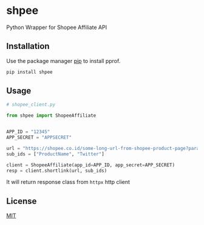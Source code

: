 # shpee

Python Wrapper for Shopee Affiliate API

## Installation

Use the package manager [pip](https://pip.pypa.io/en/stable/) to install pprof.

```bash
pip install shpee
```

## Usage

```python
# shopee_client.py

from shpee import ShopeeAffiliate


APP_ID = "12345"
APP_SECRET = "APPSECRET"

url = "https://shopee.co.id/some-long-url-from-shopee-product-page?params=with-tracking-params"
sub_ids = ["ProductName", "Twitter"]

client = ShopeeAffiliate(app_id=APP_ID, app_secret=APP_SECRET)
resp = client.shortlink(url, sub_ids)
```

It will return response class from `httpx` http client

## License
[MIT](https://choosealicense.com/licenses/mit/)
